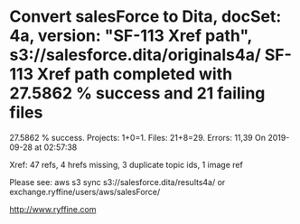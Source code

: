 # Convert salesForce to Dita, docSet: 4a, version: "SF-113 Xref path", s3://salesforce.dita/originals4a/ SF-113 Xref path completed with 27.5862 % success and 21 failing files

27.5862 % success. Projects: 1+0=1.  Files: 21+8=29. Errors: 11,39  On 2019-09-28 at 02:57:38

Xref: 47 refs, 4 hrefs missing, 3 duplicate topic ids, 1 image ref

Please see: aws s3 sync s3://salesforce.dita/results4a/ or exchange.ryffine/users/aws/salesForce/

http://www.ryffine.com
